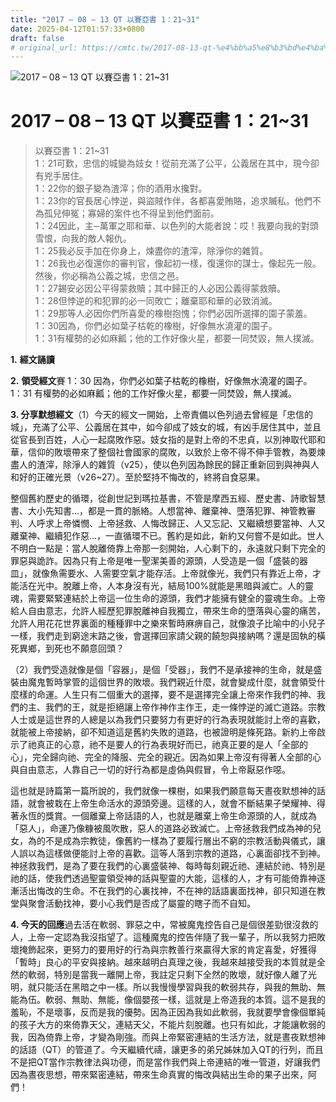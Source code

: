 ```yaml
---
title: "2017 – 08 – 13 QT 以賽亞書 1：21~31"
date: 2025-04-12T01:57:33+0800
draft: false
# original_url: https://cmtc.tw/2017-08-13-qt-%e4%bb%a5%e8%b3%bd%e4%ba%9e%e6%9b%b8-1%ef%bc%9a2131
---
```


![2017 – 08 – 13 QT 以賽亞書 1：21\~31](/images/qt.jpg   "2017 – 08 – 13 QT 以賽亞書 1：21\~31")

# 2017 – 08 – 13 QT 以賽亞書 1：21\~31

> 以賽亞書 1：21\~31  
> 1：21可歎，忠信的城變為妓女！從前充滿了公平，公義居在其中，現今卻有兇手居住。  
> 1：22你的銀子變為渣滓；你的酒用水攙對。  
> 1：23你的官長居心悖逆，與盜賊作伴，各都喜愛賄賂，追求贓私。他們不為孤兒伸冤；寡婦的案件也不得呈到他們面前。  
> 1：24因此，主─萬軍之耶和華、以色列的大能者說：哎！我要向我的對頭雪恨，向我的敵人報仇。  
> 1：25我必反手加在你身上，煉盡你的渣滓，除淨你的雜質。  
> 1：26我也必復還你的審判官，像起初一樣，復還你的謀士，像起先一般。然後，你必稱為公義之城，忠信之邑。  
> 1：27錫安必因公平得蒙救贖；其中歸正的人必因公義得蒙救贖。  
> 1：28但悖逆的和犯罪的必一同敗亡；離棄耶和華的必致消滅。  
> 1：29那等人必因你們所喜愛的橡樹抱愧；你們必因所選擇的園子蒙羞。  
> 1：30因為，你們必如葉子枯乾的橡樹，好像無水澆灌的園子。  
> 1：31有權勢的必如麻瓤；他的工作好像火星，都要一同焚毀，無人撲滅。

**1.** **經文誦讀**

**2.** **領受經文**賽 1：30 因為，你們必如葉子枯乾的橡樹，好像無水澆灌的園子。  
1：31 有權勢的必如麻瓤；他的工作好像火星，都要一同焚毀，無人撲滅。

**3. 分享默想經文**（1）今天的經文一開始，上帝責備以色列過去曾經是「忠信的城」，充滿了公平、公義居在其中，如今卻成了妓女的城，有凶手居住其中，並且從官長到百姓，人心一起腐敗作惡。妓女指的是對上帝的不忠貞，以別神取代耶和華，信仰的敗壞帶來了整個社會國家的腐敗，以致於上帝不得不伸手管教，為要煉盡人的渣滓，除淨人的雜質（v25），使以色列因為餘民的歸正重新回到與神與人和好的正確光景（v26\~27）。至於堅持不悔改的，終將自食惡果。

整個舊約歷史的循環，從創世記到瑪拉基書，不管是摩西五經、歷史書、詩歌智慧書、大小先知書…，都是一貫的脈絡。人想當神、離棄神、墮落犯罪、神管教審判、人呼求上帝憐憫、上帝拯救、人悔改歸正、人又忘記、又繼續想要當神、人又離棄神、繼續犯作惡…，一直循環不已。舊約是如此，新約又何嘗不是如此。世人不明白一點是：當人脫離倚靠上帝那一刻開始，人心剩下的，永遠就只剩下完全的罪惡與詭詐。因為只有上帝是唯一聖潔美善的源頭，人受造是一個「盛裝的器皿」，就像魚需要水、人需要空氣才能存活。上帝就像光，我們只有靠近上帝，才能活在光中。脫離上帝，人本身沒有光，結局100%就能是黑暗與滅亡。人的靈魂，需要緊緊連結於上帝這一位生命的源頭，我們才能擁有健全的靈魂生命。上帝給人自由意志，允許人經歷犯罪脫離神自我獨立，帶來生命的墮落與心靈的痛苦，允許人用花花世界裏面的種種罪中之樂來暫時麻痹自己，就像浪子比喻中的小兒子一樣，我們走到窮途末路之後，會選擇回家請父親的饒恕與接納嗎？還是固執的橫死異鄉，到死也不願意回頭？

（2）我們受造就像是個「容器」，是個「受器」，我們不是承接神的生命，就是盛裝由魔鬼暫時掌管的這個世界的敗壞。我們親近什麼，就會變成什麼，就會領受什麼樣的命運。人生只有二個重大的選擇，要不是選擇完全讓上帝來作我們的神、我們的主、我們的王，就是拒絕讓上帝作神作主作王，走一條悖逆的滅亡道路。宗教人士或是這世界的人總是以為我們只要努力有更好的行為表現就能討上帝的喜歡，就能被上帝接納，卻不知道這是舊約失敗的道路，也被證明是條死路。新約上帝啟示了祂真正的心意，祂不是要人的行為表現好而已，祂真正要的是人「全部的心」，完全歸向祂、完全的降服、完全的親近。因為如果上帝沒有得著人全部的心與自由意志，人靠自己一切的好行為都是虛偽與假冒，令上帝厭惡作噁。

這也就是詩篇第一篇所說的，我們就像一棵樹，如果我們願意每天晝夜默想神的話語，就會被栽在上帝生命活水的源頭旁邊。這樣的人，就會不斷結果子榮耀神、得著永恆的獎賞。一個離棄上帝話語的人，也就是離棄上帝生命源頭的人，就成為「惡人」，命運乃像糠被風吹散，惡人的道路必致滅亡。上帝拯救我們成為神的兒女，為的不是成為宗教徒，像舊約一樣為了要履行層出不窮的宗教活動與儀式，讓人誤以為這樣做便能討上帝的喜歡。這等人落到宗教的道路，心裏面卻找不到神。神拯救我們，是為了要在我們的心裏盛裝神、每時每刻親近祂、連結於祂、特別是祂的話，使我們透過聖靈領受神的話與聖靈的大能，這樣的人，才有可能倚靠神逐漸活出悔改的生命。不在我們的心裏找神，不在神的話語裏面找神，卻只知道在教堂與聚會活動找神，要小心我們是否成了屬靈的瞎子而不自知。

**4. 今天的回應**過去活在軟弱、罪惡之中，常被魔鬼控告自己是個很差勁很沒救的人，上帝一定認為我沒指望了。這種魔鬼的控告伴隨了我一輩子，所以我努力把敗壞掩飾起來，更努力的要用好的行為與宗教善行來贏得大家的肯定喜愛，好獲得「暫時」良心的平安與接納。越來越明白真理之後，我越來越接受我的本質就是全然的軟弱，特別是當我一離開上帝，我註定只剩下全然的敗壞，就好像人離了光明，就只能活在黑暗之中一樣。所以我慢慢學習與我的軟弱共存，與我的無助、無能為伍。軟弱、無助、無能，像個嬰孩一樣，這就是上帝造我的本質。這不是我的羞恥，不是壞事，反而是我的優勢。因為正因為我如此軟弱，我就要學會像個單純的孩子大方的來倚靠天父，連結天父，不能片刻脫離。也只有如此，才能讓軟弱的我，因為倚靠上帝，才變為剛強。而與上帝緊密連結的生活方法，就是晝夜默想神的話語（QT）的管道了。今天繼續代禱，讓更多的弟兄姊妹加入QT的行列，而且不是把QT當作宗教律法與功德，而是當作我們與上帝連結的唯一管道，好讓我們因為晝夜思想，帶來緊密連結，帶來生命真實的悔改與結出生命的果子出來，阿們！